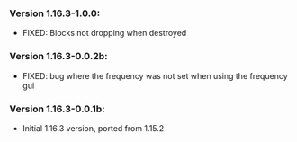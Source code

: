 ### Version 1.16.3-1.0.0:

- FIXED: Blocks not dropping when destroyed

### Version 1.16.3-0.0.2b:

- FIXED: bug where the frequency was not set when using the frequency gui

### Version 1.16.3-0.0.1b:

- Initial 1.16.3 version, ported from 1.15.2